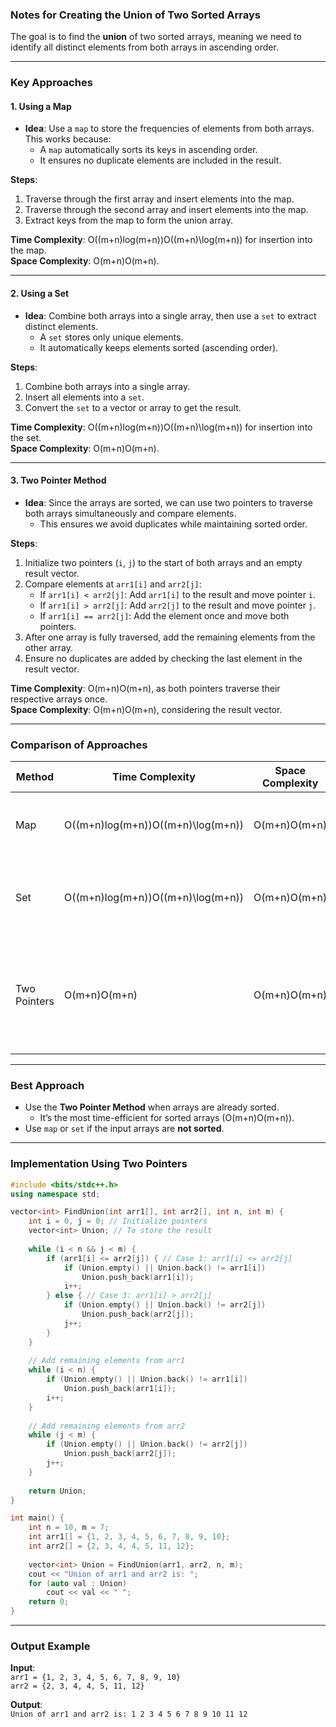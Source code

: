 ### Notes for Creating the Union of Two Sorted Arrays

The goal is to find the **union** of two sorted arrays, meaning we need to identify all distinct elements from both arrays in ascending order.

---

### **Key Approaches**

#### 1. **Using a Map**

- **Idea**: Use a `map` to store the frequencies of elements from both arrays. This works because:
    - A `map` automatically sorts its keys in ascending order.
    - It ensures no duplicate elements are included in the result.

**Steps**:

1. Traverse through the first array and insert elements into the map.
2. Traverse through the second array and insert elements into the map.
3. Extract keys from the map to form the union array.

**Time Complexity**: O((m+n)log⁡(m+n))O((m+n)\log(m+n)) for insertion into the map.  
**Space Complexity**: O(m+n)O(m+n).

---

#### 2. **Using a Set**

- **Idea**: Combine both arrays into a single array, then use a `set` to extract distinct elements.
    - A `set` stores only unique elements.
    - It automatically keeps elements sorted (ascending order).

**Steps**:

1. Combine both arrays into a single array.
2. Insert all elements into a `set`.
3. Convert the `set` to a vector or array to get the result.

**Time Complexity**: O((m+n)log⁡(m+n))O((m+n)\log(m+n)) for insertion into the set.  
**Space Complexity**: O(m+n)O(m+n).

---

#### 3. **Two Pointer Method**

- **Idea**: Since the arrays are sorted, we can use two pointers to traverse both arrays simultaneously and compare elements.
    - This ensures we avoid duplicates while maintaining sorted order.

**Steps**:

1. Initialize two pointers (`i`, `j`) to the start of both arrays and an empty result vector.
2. Compare elements at `arr1[i]` and `arr2[j]`:
    - If `arr1[i] < arr2[j]`: Add `arr1[i]` to the result and move pointer `i`.
    - If `arr1[i] > arr2[j]`: Add `arr2[j]` to the result and move pointer `j`.
    - If `arr1[i] == arr2[j]`: Add the element once and move both pointers.
3. After one array is fully traversed, add the remaining elements from the other array.
4. Ensure no duplicates are added by checking the last element in the result vector.

**Time Complexity**: O(m+n)O(m+n), as both pointers traverse their respective arrays once.  
**Space Complexity**: O(m+n)O(m+n), considering the result vector.

---

### **Comparison of Approaches**

|**Method**|**Time Complexity**|**Space Complexity**|**Best For**|
|---|---|---|---|
|Map|O((m+n)log⁡(m+n))O((m+n)\log(m+n))|O(m+n)O(m+n)|When input arrays are unsorted.|
|Set|O((m+n)log⁡(m+n))O((m+n)\log(m+n))|O(m+n)O(m+n)|When arrays are unsorted or for simplicity.|
|Two Pointers|O(m+n)O(m+n)|O(m+n)O(m+n)|When arrays are sorted and memory efficiency is needed.|

---

### **Best Approach**

- Use the **Two Pointer Method** when arrays are already sorted.
    - It’s the most time-efficient for sorted arrays (O(m+n)O(m+n)).
- Use `map` or `set` if the input arrays are **not sorted**.

---

### **Implementation Using Two Pointers**

```cpp
#include <bits/stdc++.h>
using namespace std;

vector<int> FindUnion(int arr1[], int arr2[], int n, int m) {
    int i = 0, j = 0; // Initialize pointers
    vector<int> Union; // To store the result
    
    while (i < n && j < m) {
        if (arr1[i] <= arr2[j]) { // Case 1: arr1[i] <= arr2[j]
            if (Union.empty() || Union.back() != arr1[i]) 
                Union.push_back(arr1[i]);
            i++;
        } else { // Case 3: arr1[i] > arr2[j]
            if (Union.empty() || Union.back() != arr2[j]) 
                Union.push_back(arr2[j]);
            j++;
        }
    }
    
    // Add remaining elements from arr1
    while (i < n) {
        if (Union.empty() || Union.back() != arr1[i]) 
            Union.push_back(arr1[i]);
        i++;
    }
    
    // Add remaining elements from arr2
    while (j < m) {
        if (Union.empty() || Union.back() != arr2[j]) 
            Union.push_back(arr2[j]);
        j++;
    }
    
    return Union;
}

int main() {
    int n = 10, m = 7;
    int arr1[] = {1, 2, 3, 4, 5, 6, 7, 8, 9, 10};
    int arr2[] = {2, 3, 4, 4, 5, 11, 12};
    
    vector<int> Union = FindUnion(arr1, arr2, n, m);
    cout << "Union of arr1 and arr2 is: ";
    for (auto val : Union)
        cout << val << " ";
    return 0;
}
```

---

### **Output Example**

**Input**:  
`arr1 = {1, 2, 3, 4, 5, 6, 7, 8, 9, 10}`  
`arr2 = {2, 3, 4, 4, 5, 11, 12}`

**Output**:  
`Union of arr1 and arr2 is: 1 2 3 4 5 6 7 8 9 10 11 12`